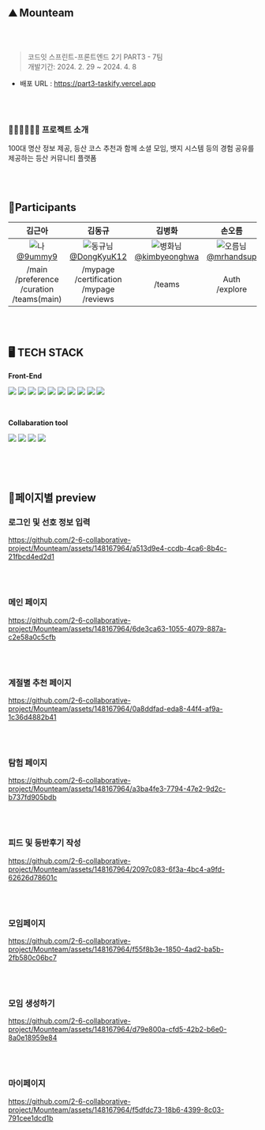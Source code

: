 ## ⛰️ Mounteam

<br/>
<br/>

> 코드잇 스프린트-프론트엔드 2기 PART3 - 7팀 <br/>
> 개발기간: 2024. 2. 29 ~ 2024. 4. 8 <br/>

- 배포 URL : https://part3-taskify.vercel.app

<br/>
<br/>

### 💁🏻‍♀️💁🏻‍♂️ 프로젝트 소개

100대 명산 정보 제공, 등산 코스 추천과 함께 소셜 모임, 뱃지 시스템 등의 경험 공유를 제공하는 등산 커뮤니티 플랫폼

<br/>
<br/>

## 👯Participants

|                                                                            김근아                                                                            |                                                                                  김동규                                                                                  |                                                                                    김병화                                                                                    |                                                                                 손오름                                                                                 |                                                                                    조욱희                                                                                    |
| :----------------------------------------------------------------------------------------------------------------------------------------------------------: | :----------------------------------------------------------------------------------------------------------------------------------------------------------------------: | :--------------------------------------------------------------------------------------------------------------------------------------------------------------------------: | :--------------------------------------------------------------------------------------------------------------------------------------------------------------------: | :--------------------------------------------------------------------------------------------------------------------------------------------------------------------------: |
| ![나](https://github.com/2-6-collaborative-project/Mounteam/assets/148167964/6ec64887-ee70-49ae-9068-80442fb8c1fa) <br/>[@9ummy9](https://github.com/9ummy9) | ![동규님](https://github.com/2-6-collaborative-project/Mounteam/assets/148167964/b69e6522-7dd4-457a-b73d-a16afaeec101) <br/>[@DongKyuK12](https://github.com/DongKyuK12) | ![병화님](https://github.com/2-6-collaborative-project/Mounteam/assets/148167964/46caf338-4338-4aac-895a-7bc764de8b81) <br/>[@kimbyeonghwa](https://github.com/kimbyeonghwa) | ![오름님](https://github.com/2-6-collaborative-project/Mounteam/assets/148167964/6faa98f4-de9e-4317-b989-36d9a1eb84af) <br/>[@mrhandsup](https://github.com/mrhandsup) | ![욱희님](https://github.com/2-6-collaborative-project/Mounteam/assets/148167964/0c30f014-7a2e-4fda-82b9-e20625b39a3c) <br/>[@AshtonJo](https://https://github.com/AshtonJo) |
|                                                     /main<br/>/preference<br/>/curation<br/>/teams(main)                                                     |                                                           /mypage</br>/certification</br>/mypage </br>/reviews                                                           |                                                                                    /teams                                                                                    |                                                                           Auth<br/>/explore                                                                            |                                                                                    /feeds                                                                                    |

<br/>
<br/>

## 🖥️ TECH STACK

<Strong>Front-End</Strong>

<img src="https://img.shields.io/badge/HTML5-E34F26?style=flat&logo=HTML5&logoColor=white"/> <img src="https://img.shields.io/badge/JAVASCTIPT-F7DF1E?style=flat&logo=JAVASCTIPT&logoColor=white"/>
<img src="https://img.shields.io/badge/Next.js-000000?style=flat&logo=Next.js&logoColor=white"/>
<img src="https://img.shields.io/badge/Git-F05032?style=flat&logo=git&logoColor=white"/> <img src="https://img.shields.io/badge/Vercel-000000?style=flat&logo=Vercel&logoColor=white"/> <img src="https://img.shields.io/badge/Reacthookform-EC5990?style=flat&logo=Reacthookform&logoColor=white"/> <img src="https://img.shields.io/badge/Axios-000000?style=flat&logo=Axios&logoColor=white"/>
<img src="https://img.shields.io/badge/React Query-FF4154?style=flat&logo=React Query&logoColor=white"/> <img src="https://img.shields.io/badge/styled components-DB7093?style=flat&logo=styled-components&logoColor=white"/> <img src="https://img.shields.io/badge/Ant Design-0170FE?style=flat&logo=Ant Design&logoColor=white"/>

<br/>

<Strong>Collabaration tool</Strong>

<img src="https://img.shields.io/badge/GitHub-000000?style=flat&logo=GitHub&logoColor=white"/> <img src="https://img.shields.io/badge/Discode-5865F2?style=flat&logo=discode&logoColor=white"/> <img src="https://img.shields.io/badge/Notion-000000?style=flat&logo=notion&logoColor=white"/> <img src="https://img.shields.io/badge/Figma-F24E1E?style=flat&logo=Figma&logoColor=white"/>

<br/>

<br/>
<br/>

## 📄페이지별 preview

### 로그인 및 선호 정보 입력

https://github.com/2-6-collaborative-project/Mounteam/assets/148167964/a513d9e4-ccdb-4ca6-8b4c-21fbcd4ed2d1

<br/>
<br/>

### 메인 페이지

https://github.com/2-6-collaborative-project/Mounteam/assets/148167964/6de3ca63-1055-4079-887a-c2e58a0c5cfb

<br/>
<br/>

### 계절별 추천 페이지

https://github.com/2-6-collaborative-project/Mounteam/assets/148167964/0a8ddfad-eda8-44f4-af9a-1c36d4882b41


<br/>
<br/>

### 탐험 페이지

https://github.com/2-6-collaborative-project/Mounteam/assets/148167964/a3ba4fe3-7794-47e2-9d2c-b737fd905bdb

<br/>
<br/>

### 피드 및 등반후기 작성

https://github.com/2-6-collaborative-project/Mounteam/assets/148167964/2097c083-6f3a-4bc4-a9fd-62626d78601c

<br/>
<br/>

### 모임페이지

https://github.com/2-6-collaborative-project/Mounteam/assets/148167964/f55f8b3e-1850-4ad2-ba5b-2fb580c06bc7

<br/>
<br/>

### 모임 생성하기

https://github.com/2-6-collaborative-project/Mounteam/assets/148167964/d79e800a-cfd5-42b2-b6e0-8a0e18959e84

<br/>
<br/>

### 마이페이지

https://github.com/2-6-collaborative-project/Mounteam/assets/148167964/f5dfdc73-18b6-4399-8c03-791cee1dcd1b

<br/>
<br/>
